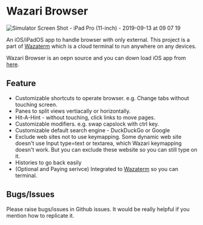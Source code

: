 # Wazari Browser

![Simulator Screen Shot - iPad Pro (11-inch) - 2019-09-13 at 09 07 19](https://user-images.githubusercontent.com/1880965/64829180-54101a00-d606-11e9-8821-4197849bf65f.png)

An iOS/iPadOS app to handle browser with only external. 
This project is a part of [Wazaterm](https://www.wazaterm.com) which is a cloud terminal to run anywhere on any devices.

Wazari Browser is an oepn source and you can down load iOS app from 
[here](https://apps.apple.com/us/app/wazari-browser/id1475585924?mt=8).

## Feature

* Customizable shortcuts to operate browser. e.g. Change tabs without touching screen.
* Panes to split views vertiacally or horizontally.
* Hit-A-Hint - without touching, click links to move pages.
* Customizable modifiers. e.g. swap capslock with ctrl key.
* Customizable default search engine - DuckDuckGo or Google
* Exclude web sites not to use keymapping. Some dynamic web site doesn't use Input type=text or textarea, which Wazari keymapping doesn't work. But you can exclude these website so you can still type on it.
* Histories to go back easily
* (Optional and Paying serivce) Integrated to [Wazaterm](https:/www.wazaterm.com) so you can terminal.

## Bugs/Issues

Please raise bugs/issues in Github issues. It would be really helpful if you mention how to replicate it.



